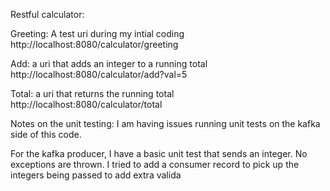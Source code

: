 Restful calculator:

Greeting: A test uri during my intial coding
http://localhost:8080/calculator/greeting

Add: a uri that adds an integer to a running total
http://localhost:8080/calculator/add?val=5

Total: a uri that returns the running total
http://localhost:8080/calculator/total


Notes on the unit testing:
I am having issues running unit tests on the kafka side of this code.

For the kafka producer, I have a basic unit test that sends an integer. No exceptions are thrown. I tried to add a consumer record to pick up the integers being passed to add extra valida